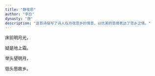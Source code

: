 ```yaml
---
title: "静夜思"
author: "李白"
dynasty: "唐"
description: "这首诗描写了诗人在月夜思乡的情景，以优美的意境表达了思乡之情。"
---
```


床前明月光，

疑是地上霜。

举头望明月，

低头思故乡。
